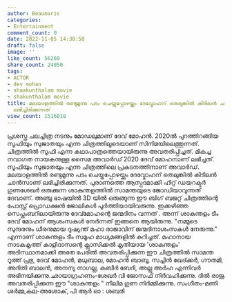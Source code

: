 ```yaml
---
author: Beaumaris
categories:
- Entertainment
comment_count: 0
date: 2022-11-05 14:30:58
draft: false
image: ''
like_count: 56260
share_count: 24050
tags:
- ACTOR
- dev mohan
- shaakunthalam movie
- shakunthalam movie
title: മലയാളത്തിൽ രണ്ടുമൂന്നു പടം ചെയ്തപ്പോഴയ്ക്കും ദേവ്മോഹന് തെലുങ്കിൽ കിടിലൻ ചാൻസാണ്
  ലഭിച്ചിരിക്കുന്നത്
view_count: 1516018
---
```


പ്രശസ്ത ചലച്ചിത്ര നടനും മോഡലുമാണ് ദേവ് മോഹന്‍. 2020ല്‍ പുറത്തിറങ്ങിയ സൂഫിയും സുജാതയും എന്ന ചിത്രത്തിലൂടെയാണ് സിനിമയിലെത്തുന്നത്. ചിത്രത്തില്‍ സൂഫി എന്ന കഥാപാത്രത്തെയായിരുന്നു അവതരിപ്പിച്ചത്. മികച്ച നവാഗത നായകനുള്ള സൈമ അവാര്‍ഡ്‌ 2020 ദേവ് മോഹനാണ് ലഭിച്ചത്. സൂഫിയും സുജാതയും എന്ന ചിത്രത്തിലെ പ്രകടനത്തിനാണ് അവാർഡ്. മലയാളത്തിൽ രണ്ടുമൂന്നു പടം ചെയ്തപ്പോഴയ്ക്കും ദേവ്മോഹന് തെലുങ്കിൽ കിടിലൻ ചാൻസാണ് ലഭിച്ചിരിക്കുന്നത്. പുരാണത്തെ ആസ്പദമാക്കി ഹിറ്റ്‌ ഡയറക്ടർ ഗുണശേഖർ ഒരുക്കുന്ന ശാകുന്തളത്തിൽ സാമന്തയുടെ ജോഡിയാവുന്നത് ദേവാണ്. അഞ്ചു ഭാഷയിൽ 3D യിൽ ഒരുങ്ങുന്ന ഈ ബിഗ് ബജറ്റ് ചിത്രത്തിന്റെ പോസ്റ്റ്‌ പ്രൊഡക്ഷൻ ജോലികൾ പൂർത്തിയായിവരുന്നു. ഇക്കഴിഞ്ഞ സെപ്തംബറിലായിരുന്നു ദേവ്‍മോഹന്റെ ജന്മദിനം വന്നത് . അന്ന് ശാകുന്തളം ടീം ദേവ് മോഹന് ആശംസകൾ നേർന്നത് ഇങ്ങനെ ആയിരുന്നു. "നമ്മുടെ സുന്ദരനും ധീരനുമായ ദുഷ്യന്ത് മഹാ രാജാവിന് ജന്മദിനാശംസകൾ നേരുന്നു." എന്നാണ് ശാകുന്തളം ടീം സമൂഹ മാധ്യമങ്ങളിൽ കുറിച്ചത്. മഹാനായ നാടകകൃത്ത് കാളിദാസന്റെ ക്ലാസിക്കൽ കൃതിയായ 'ശാകുന്തളം' അടിസ്ഥാനമാക്കി അതേ പേരിൽ അവതരിപ്പിക്കുന്ന ഈ ചിത്രത്തിൽ സാമന്ത റൂത്ത് പ്രഭു, ദേവ് മോഹൻ, മധുബാല, മോഹൻ ബാബു, സച്ചിൻ ഖേദ്ക്കർ, ഗൗതമി, അദിതി ബാലൻ, അനന്യ നാഗല്ല, കബീർ ബേദി, അല്ലു അർഹ എന്നിവർ അഭിനയിക്കുന്നു.ഛായാഗ്രഹണം-ശേഖർ വി ജോസഫ് നിർവഹിക്കുന്നു. ദിൽ രാജു അവതരിപ്പിക്കുന്ന ഈ "ശാകുന്തളം " നീലിമ ഗുണ നിർമ്മിക്കുന്നു. സംഗീതം-മണി ശർമ്മ,കല-അശോക്, പി ആർ ഓ : ശബരി